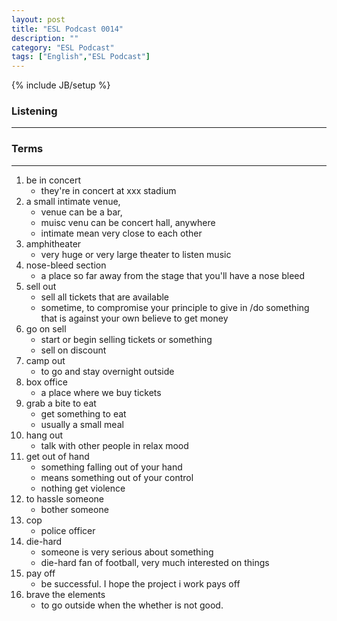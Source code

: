 ```yaml
---
layout: post
title: "ESL Podcast 0014"
description: ""
category: "ESL Podcast"
tags: ["English","ESL Podcast"]
---
```

{% include JB/setup %}

### Listening
-----
 

### Terms
--------
1. be in concert
    * they're in concert at xxx stadium
2. a small intimate venue, 
    * venue can be a bar, 
    * muisc venu can be concert hall, anywhere 
    * intimate mean very close to each other
3. amphitheater
    * very huge or very large theater to listen music
4. nose-bleed section
    * a place so far away from the stage that you'll have a nose bleed 
5. sell out
    * sell all tickets that are available
    * sometime, to compromise your principle to give in /do something that is against your own believe to get money
6. go on sell
    * start or begin selling tickets or something
    * sell on discount
7. camp out
    * to go and stay overnight outside
8. box office
    * a place where we buy tickets
9. grab a bite to eat
    * get something to eat
    * usually a small meal
10. hang out
    * talk with other people in relax mood
11. get out of hand
    * something falling out of your hand
    * means something out of your control
    * nothing get violence
12. to hassle someone
    * bother someone
13. cop
    * police officer
14. die-hard
    * someone is very serious about something
    * die-hard fan of football, very much interested on things
15. pay off
    * be successful. I hope the project i work pays off
16. brave the elements
    * to go outside when the whether is not good. 